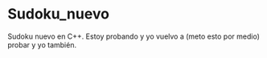 Sudoku_nuevo
============

Sudoku nuevo en C++.
Estoy probando y yo vuelvo a (meto esto por medio) probar y yo también.
